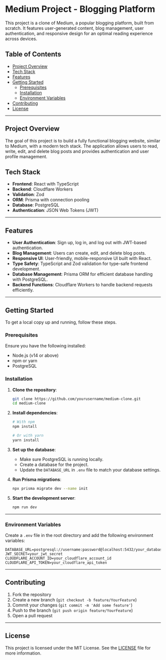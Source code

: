 # Medium Project - Blogging Platform

This project is a clone of Medium, a popular blogging platform, built from scratch. It features user-generated content, blog management, user authentication, and responsive design for an optimal reading experience across devices.

## Table of Contents

- [Project Overview](#project-overview)
- [Tech Stack](#tech-stack)
- [Features](#features)
- [Getting Started](#getting-started)
  - [Prerequisites](#prerequisites)
  - [Installation](#installation)
  - [Environment Variables](#environment-variables)
- [Contributing](#contributing)
- [License](#license)

---

## Project Overview

The goal of this project is to build a fully functional blogging website, similar to Medium, with a modern tech stack. The application allows users to read, write, edit, and delete blog posts and provides authentication and user profile management.

## Tech Stack

- **Frontend**: React with TypeScript
- **Backend**: Cloudflare Workers
- **Validation**: Zod
- **ORM**: Prisma with connection pooling
- **Database**: PostgreSQL
- **Authentication**: JSON Web Tokens (JWT)

---

## Features

- **User Authentication**: Sign up, log in, and log out with JWT-based authentication.
- **Blog Management**: Users can create, edit, and delete blog posts.
- **Responsive UI**: User-friendly, mobile-responsive UI built with React.
- **Type Safety**: TypeScript and Zod validation for type-safe frontend development.
- **Database Management**: Prisma ORM for efficient database handling with PostgreSQL.
- **Backend Functions**: Cloudflare Workers to handle backend requests efficiently.

---

## Getting Started

To get a local copy up and running, follow these steps.

### Prerequisites

Ensure you have the following installed:

- Node.js (v14 or above)
- npm or yarn
- PostgreSQL

### Installation

1. **Clone the repository**:

   ```bash
   git clone https://github.com/yourusername/medium-clone.git
   cd medium-clone
   ```

2. **Install dependencies**:

   ```bash
   # With npm
   npm install

   # Or with yarn
   yarn install
   ```

3. **Set up the database**:

   - Make sure PostgreSQL is running locally.
   - Create a database for the project.
   - Update the `DATABASE_URL` in `.env` file to match your database settings.

4. **Run Prisma migrations**:

   ```bash
   npx prisma migrate dev --name init
   ```

5. **Start the development server**:

   ```bash
   npm run dev
   ```

---

### Environment Variables

Create a `.env` file in the root directory and add the following environment variables:

```env
DATABASE_URL=postgresql://username:password@localhost:5432/your_database_name
JWT_SECRET=your_jwt_secret
CLOUDFLARE_ACCOUNT_ID=your_cloudflare_account_id
CLOUDFLARE_API_TOKEN=your_cloudflare_api_token
```

---

## Contributing

1. Fork the repository
2. Create a new branch (`git checkout -b feature/YourFeature`)
3. Commit your changes (`git commit -m 'Add some feature'`)
4. Push to the branch (`git push origin feature/YourFeature`)
5. Open a pull request

---

## License

This project is licensed under the MIT License. See the [LICENSE](LICENSE) file for more information.
```